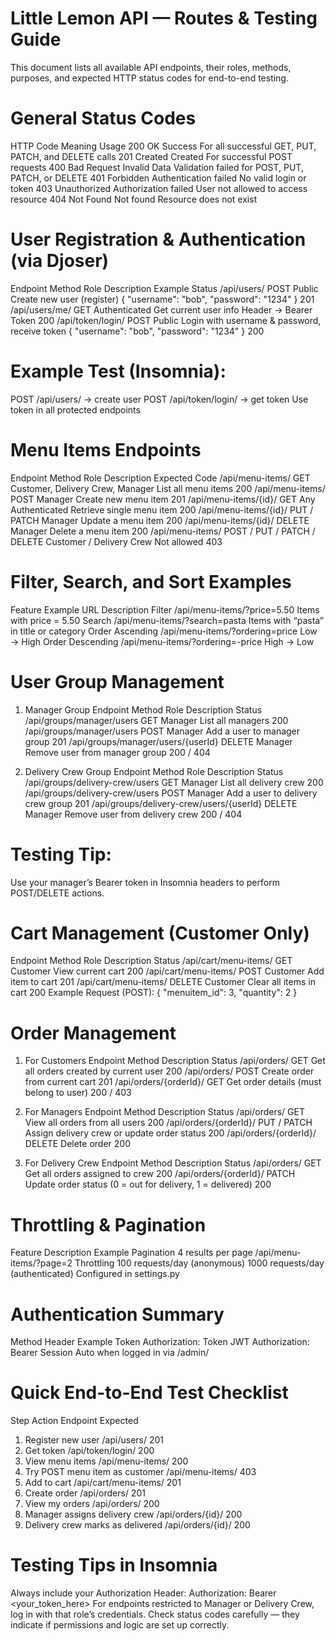 # Little Lemon API — Routes & Testing Guide
This document lists all available API endpoints, their roles, methods, purposes, and expected HTTP status codes for end-to-end testing.

# General Status Codes
HTTP Code	Meaning	Usage
200 OK	Success	For all successful GET, PUT, PATCH, and DELETE calls
201 Created	Created	For successful POST requests
400 Bad Request	Invalid Data	Validation failed for POST, PUT, PATCH, or DELETE
401 Forbidden	Authentication failed	No valid login or token
403 Unauthorized	Authorization failed	User not allowed to access resource
404 Not Found	Not found	Resource does not exist

# User Registration & Authentication (via Djoser)
Endpoint	Method	Role	Description	Example	Status
/api/users/	POST	Public	Create new user (register)	{ "username": "bob", "password": "1234" }	201
/api/users/me/	GET	Authenticated	Get current user info	Header → Bearer Token	200
/api/token/login/	POST	Public	Login with username & password, receive token	{ "username": "bob", "password": "1234" }	200

# Example Test (Insomnia):
POST /api/users/ → create user
POST /api/token/login/ → get token
Use token in all protected endpoints

# Menu Items Endpoints
Endpoint	Method	Role	Description	Expected Code
/api/menu-items/	GET	Customer, Delivery Crew, Manager	List all menu items	200
/api/menu-items/	POST	Manager	Create new menu item	201
/api/menu-items/{id}/	GET	Any Authenticated	Retrieve single menu item	200
/api/menu-items/{id}/	PUT / PATCH	Manager	Update a menu item	200
/api/menu-items/{id}/	DELETE	Manager	Delete a menu item	200
/api/menu-items/	POST / PUT / PATCH / DELETE	Customer / Delivery Crew	Not allowed	403

# Filter, Search, and Sort Examples
Feature	Example URL	Description
Filter	/api/menu-items/?price=5.50	Items with price = 5.50
Search	/api/menu-items/?search=pasta	Items with “pasta” in title or category
Order Ascending	/api/menu-items/?ordering=price	Low → High
Order Descending	/api/menu-items/?ordering=-price	High → Low

# User Group Management
1. Manager Group
Endpoint	Method	Role	Description	Status
/api/groups/manager/users	GET	Manager	List all managers	200
/api/groups/manager/users	POST	Manager	Add a user to manager group	201
/api/groups/manager/users/{userId}	DELETE	Manager	Remove user from manager group	200 / 404

2. Delivery Crew Group
Endpoint	Method	Role	Description	Status
/api/groups/delivery-crew/users	GET	Manager	List all delivery crew	200
/api/groups/delivery-crew/users	POST	Manager	Add a user to delivery crew group	201
/api/groups/delivery-crew/users/{userId}	DELETE	Manager	Remove user from delivery crew	200 / 404

# Testing Tip:
Use your manager’s Bearer token in Insomnia headers to perform POST/DELETE actions.

# Cart Management (Customer Only)
Endpoint	Method	Role	Description	Status
/api/cart/menu-items/	GET	Customer	View current cart	200
/api/cart/menu-items/	POST	Customer	Add item to cart	201
/api/cart/menu-items/	DELETE	Customer	Clear all items in cart	200
Example Request (POST):
{
  "menuitem_id": 3,
  "quantity": 2
}

# Order Management
1. For Customers
Endpoint	Method	Description	Status
/api/orders/	GET	Get all orders created by current user	200
/api/orders/	POST	Create order from current cart	201
/api/orders/{orderId}/	GET	Get order details (must belong to user)	200 / 403

2. For Managers
Endpoint	Method	Description	Status
/api/orders/	GET	View all orders from all users	200
/api/orders/{orderId}/	PUT / PATCH	Assign delivery crew or update order status	200
/api/orders/{orderId}/	DELETE	Delete order	200
3. For Delivery Crew
Endpoint	Method	Description	Status
/api/orders/	GET	Get all orders assigned to crew	200
/api/orders/{orderId}/	PATCH	Update order status (0 = out for delivery, 1 = delivered)	200

# Throttling & Pagination
Feature	Description	Example
Pagination	4 results per page	/api/menu-items/?page=2
Throttling	100 requests/day (anonymous)
1000 requests/day (authenticated)	Configured in settings.py


# Authentication Summary
Method	Header Example
Token	Authorization: Token <token>
JWT	Authorization: Bearer <token>
Session	Auto when logged in via /admin/

#  Quick End-to-End Test Checklist
Step	Action	Endpoint	Expected
1. Register new user	/api/users/	201
2. Get token	/api/token/login/	200
3. View menu items	/api/menu-items/	200
4. Try POST menu item as customer	/api/menu-items/	403
5. Add to cart	/api/cart/menu-items/	201
6. Create order	/api/orders/	201
7. View my orders	/api/orders/	200
8. Manager assigns delivery crew	/api/orders/{id}/	200
9. Delivery crew marks as delivered	/api/orders/{id}/	200

# Testing Tips in Insomnia
Always include your Authorization Header:
Authorization: Bearer <your_token_here>
For endpoints restricted to Manager or Delivery Crew, log in with that role’s credentials.
Check status codes carefully — they indicate if permissions and logic are set up correctly.

